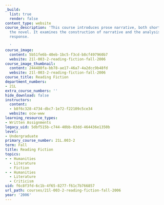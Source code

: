 ```yaml
---
_build:
  list: true
  render: false
content_type: website
course_description: 'This course introduces prose narrative, both short stories and
  the novel. It examines the construction of narrative and the analysis of literary
  response.

  '
course_image:
  content: 5b51fe6b-40eb-1bc5-f3cd-b8cf497960b7
  website: 21l-003-2-reading-fiction-fall-2006
course_image_thumbnail:
  content: 244480fa-bb78-ae17-46a7-4a2dcc9b48fd
  website: 21l-003-2-reading-fiction-fall-2006
course_title: Reading Fiction
department_numbers:
- 21L
extra_course_numbers: ''
hide_download: false
instructors:
  content:
  - b8f6c328-4734-dbc7-1e72-f22109c5ce34
  website: ocw-www
learning_resource_types:
- Written Assignments
legacy_uid: 5dbf515b-c744-40bb-03dd-464436e1350b
level:
- Undergraduate
primary_course_number: 21L.003-2
term: Fall
title: Reading Fiction
topics:
- - Humanities
  - Literature
  - Fiction
- - Humanities
  - Literature
  - Criticism
uid: f6c8f3fd-6c1b-4f65-8277-f61c7b766857
url_path: courses/21l-003-2-reading-fiction-fall-2006
year: '2006'
---
```

